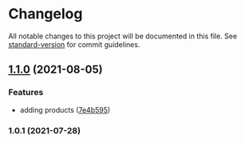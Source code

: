# Changelog

All notable changes to this project will be documented in this file. See [standard-version](https://github.com/conventional-changelog/standard-version) for commit guidelines.

## [1.1.0](https://github.com/michalhorcic/phoenix-live-book/compare/v1.0.1...v1.1.0) (2021-08-05)


### Features

* adding products ([7e4b595](https://github.com/michalhorcic/phoenix-live-book/commit/7e4b5959ceabb7872f222e36ebfa2574c2d2c4b6))

### 1.0.1 (2021-07-28)

